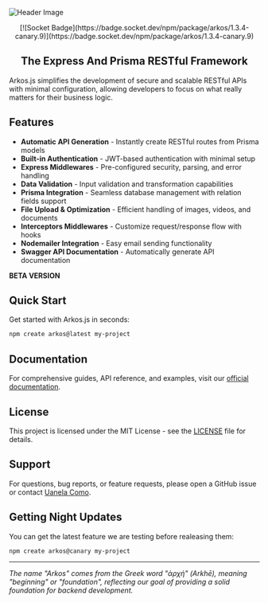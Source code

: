 ![Header Image](https://www.arkosjs.com/img/arkos-readme-header.webp?v=2)

<div align="center">
[![Socket Badge](https://badge.socket.dev/npm/package/arkos/1.3.4-canary.9)](https://badge.socket.dev/npm/package/arkos/1.3.4-canary.9)
</div>

<div align="center">
<h2>The Express And Prisma RESTful Framework</h2>
</div>

Arkos.js simplifies the development of secure and scalable RESTful APIs with minimal configuration, allowing developers to focus on what really matters for their business logic.

## Features

- **Automatic API Generation** - Instantly create RESTful routes from Prisma models
- **Built-in Authentication** - JWT-based authentication with minimal setup
- **Express Middlewares** - Pre-configured security, parsing, and error handling
- **Data Validation** - Input validation and transformation capabilities
- **Prisma Integration** - Seamless database management with relation fields support
- **File Upload & Optimization** - Efficient handling of images, videos, and documents
- **Interceptors Middlewares** - Customize request/response flow with hooks
- **Nodemailer Integration** - Easy email sending functionality
- **Swagger API Documentation** - Automatically generate API documentation

**BETA VERSION**

## Quick Start

Get started with Arkos.js in seconds:

```bash
npm create arkos@latest my-project
```

## Documentation

For comprehensive guides, API reference, and examples, visit our [official documentation](https://arkosjs.com/docs/intro).

## License

This project is licensed under the MIT License - see the [LICENSE](LICENSE) file for details.

## Support

For questions, bug reports, or feature requests, please open a GitHub issue or contact [Uanela Como](mailto:uanelaluiswayne@gmail.com).

## Getting Night Updates

You can get the latest feature we are testing before realeasing them:

```bash
npm create arkos@canary my-project
```

---

_The name "Arkos" comes from the Greek word "ἀρχή" (Arkhē), meaning "beginning" or "foundation", reflecting our goal of providing a solid foundation for backend development._
